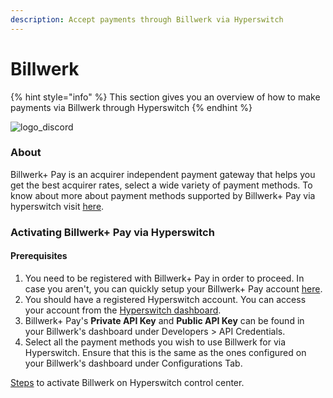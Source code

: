 ```yaml
---
description: Accept payments through Billwerk via Hyperswitch
---
```


# Billwerk

{% hint style="info" %}
This section gives you an overview of how to make payments via Billwerk through Hyperswitch
{% endhint %}

![logo\_discord](https://hyperswitch.io/icons/homePageIcons/logos/payuLogo.svg)

### About

Billwerk+ Pay is an acquirer independent payment gateway that helps you get the best acquirer rates, select a wide variety of payment methods. To know about more about payment methods supported by Billwerk+ Pay via hyperswitch visit [here](https://hyperswitch.io/pm-list).

### Activating Billwerk+ Pay via Hyperswitch

#### Prerequisites

1. You need to be registered with Billwerk+ Pay in order to proceed. In case you aren't, you can quickly setup your Billwerk+ Pay account [here](https://signup.billwerk.plus/).
2. You should have a registered Hyperswitch account. You can access your account from the [Hyperswitch dashboard](https://app.hyperswitch.io/).
3. Billwerk+ Pay's **Private API Key** and **Public API Key** can be found in your Billwerk's dashboard under Developers > API Credentials.
4. Select all the payment methods you wish to use Billwerk for via Hyperswitch. Ensure that this is the same as the ones configured on your Billwerk's dashboard under Configurations Tab.

&#x20;[Steps](https://docs.hyperswitch.io/hyperswitch-cloud/connectors/activate-connector-on-hyperswitch) to activate Billwerk on Hyperswitch control center.
